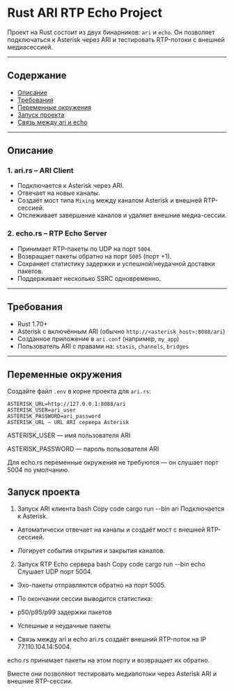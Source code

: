 # Rust ARI RTP Echo Project

Проект на Rust состоит из двух бинарников: `ari` и `echo`. Он позволяет подключаться к Asterisk через ARI и тестировать RTP-потоки с внешней медиасессией.

---

## Содержание

- [Описание](#описание)
- [Требования](#требования)
- [Переменные окружения](#переменные-окружения)
- [Запуск проекта](#запуск-проекта)
- [Связь между ari и echo](#связь-между-ari-и-echo)

---

## Описание

### 1. ari.rs – ARI Client

- Подключается к Asterisk через ARI.
- Отвечает на новые каналы.
- Создаёт мост типа `Mixing` между каналом Asterisk и внешней RTP-сессией.
- Отслеживает завершение каналов и удаляет внешние медиа-сессии.

### 2. echo.rs – RTP Echo Server

- Принимает RTP-пакеты по UDP на порт `5004`.
- Возвращает пакеты обратно на порт `5005` (порт +1).
- Сохраняет статистику задержки и успешной/неудачной доставки пакетов.
- Поддерживает несколько SSRC одновременно.

---

## Требования

- Rust 1.70+  
- Asterisk с включённым ARI (обычно `http://<asterisk_host>:8088/ari`)  
- Созданное приложение в `ari.conf` (например, `my_app`)  
- Пользователь ARI с правами на: `stasis`, `channels`, `bridges`

---

## Переменные окружения

Создайте файл `.env` в корне проекта для `ari.rs`:

```env
ASTERISK_URL=http://127.0.0.1:8088/ari
ASTERISK_USER=ari_user
ASTERISK_PASSWORD=ari_password
ASTERISK_URL — URL ARI сервера Asterisk
```

ASTERISK_USER — имя пользователя ARI

ASTERISK_PASSWORD — пароль пользователя ARI

Для echo.rs переменные окружения не требуются — он слушает порт 5004 по умолчанию.

## Запуск проекта
1. Запуск ARI клиента
bash
Copy code
cargo run --bin ari
Подключается к Asterisk.

* Автоматически отвечает на каналы и создаёт мост с внешней RTP-сессией.

* Логирует события открытия и закрытия каналов.

2. Запуск RTP Echo сервера
bash
Copy code
cargo run --bin echo
Слушает UDP порт 5004.

* Эхо-пакеты отправляются обратно на порт 5005.

* По окончании сессии выводится статистика:

* p50/p95/p99 задержки пакетов

* Успешные и неудачные пакеты

* Связь между ari и echo
ari.rs создаёт внешний RTP-поток на IP 77.110.104.14:5004.

echo.rs принимает пакеты на этом порту и возвращает их обратно.

Вместе они позволяют тестировать медиапотоки через Asterisk ARI и внешние RTP-сессии.
